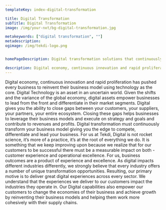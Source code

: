 ```yaml
---
templateKey: index-digital-transformation

title: Digital Transformation
subTitle: Digital Transformation
image: /img/your-nxt/bg-digital-transformation.jpg

metakeywords: ["digital transformation", ""]
metadescription:
ogimage: /img/tekdi-logo.png


homePageDescription: Digital transformation solutions that continuously transform your business model giving you the edge to compete, differentiate and lead your business. 

description: Digital economy, continuous innovation and rapid proliferation has pushed every business to reinvent their business model using technology as the core. Digital Technology is an asset in an uncertain world. Given the shifts and the variance of the global economy, digital assets empower businesses to lead from the front and differentiate in their market segments. Digital gives you the ability to close gaps between your customers, your suppliers, your partners, your entire ecosystem. Closing these gaps helps businesses to leverage their business models and execute on strategy and goals and contribute to revenues and profits. Digital transformation must continuously transform your business model giving you the edge to compete, differentiate and lead your business. For us at Tekdi, Digital is not rocket science, it’s more of a practice, it’s at the root of everything we do. It is something that we keep improving upon because we realize that for our customers to be successful there must be a measurable impact on both - customer experience and operational excellence. For us, business outcomes are a product of experience and excellence. As digital impacts different industries differently, we strongly believe that every industry offers a number of unique transformation opportunities. Resulting, our primary motive is to deliver great digital experiences across every sector. We understand that the experiences we deliver to our customers impact the industries they operate in. Our Digital capabilities also empower our customers to change the economies of their business and achieve growth by reinventing their business models and helping them work more cohesively with their supply chains.
---
```

Digital economy, continuous innovation and rapid proliferation has pushed every business to reinvent their business model using technology as the core. Digital Technology is an asset in an uncertain world. Given the shifts and the variance of the global economy, digital assets empower businesses to lead from the front and differentiate in their market segments. Digital gives you the ability to close gaps between your customers, your suppliers, your partners, your entire ecosystem. Closing these gaps helps businesses to leverage their business models and execute on strategy and goals and contribute to revenues and profits. Digital transformation must continuously transform your business model giving you the edge to compete, differentiate and lead your business. For us at Tekdi, Digital is not rocket science, it’s more of a practice, it’s at the root of everything we do. It is something that we keep improving upon because we realize that for our customers to be successful there must be a measurable impact on both - customer experience and operational excellence. For us, business outcomes are a product of experience and excellence. As digital impacts different industries differently, we strongly believe that every industry offers a number of unique transformation opportunities. Resulting, our primary motive is to deliver great digital experiences across every sector. We understand that the experiences we deliver to our customers impact the industries they operate in. Our Digital capabilities also empower our customers to change the economies of their business and achieve growth by reinventing their business models and helping them work more cohesively with their supply chains.